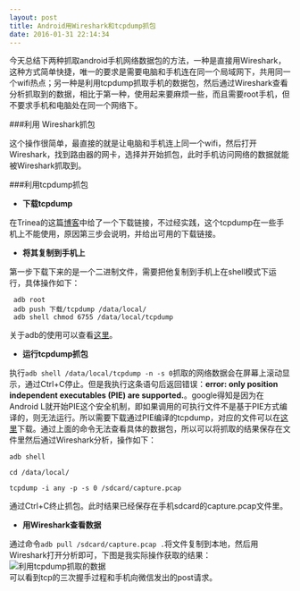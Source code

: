```yaml
---
layout: post
title: Android用Wireshark和tcpdump抓包
date: 2016-01-31 22:14:34
---
```

今天总结下两种抓取android手机网络数据包的方法，一种是直接用Wireshark，这种方式简单快捷，唯一的要求是需要电脑和手机连在同一个局域网下，共用同一个wifi热点；另一种是利用tcpdump抓取手机的数据包，然后通过Wireshark查看分析抓取到的数据，相比于第一种，使用起来要麻烦一些，而且需要root手机，但不要求手机和电脑处在同一个网络下。    

###利用 Wireshark抓包    

这个操作很简单，最直接的就是让电脑和手机连上同一个wifi，然后打开Wireshark，找到路由器的网卡，选择并开始抓包，此时手机访问网络的数据就能被Wireshark抓取到。

###利用tcpdump抓包   

* __下载tcpdump__    

在Trinea的这篇[博客](http://www.trinea.cn/android/tcpdump_wireshark/)中给了一个下载链接，不过经实践，这个tcpdump在一些手机上不能使用，原因第三步会说明，并给出可用的下载链接。   

* __将其复制到手机上__  

第一步下载下来的是一个二进制文件，需要把他复制到手机上在shell模式下运行，具体操作如下：  
 ```
  adb root
  adb push 下载/tcpdump /data/local/
  adb shell chmod 6755 /data/local/tcpdump
 ```
关于adb的使用可以查看[这里](http://rantianhua.github.io/useadb/)。 
 
* __运行tcpdump抓包__   

执行`adb shell /data/local/tcpdump -n -s 0`抓取的网络数据会在屏幕上滚动显示，通过Ctrl+C停止。但是我执行这条语句后返回错误：__error: only position independent executables (PIE) are supported.__。google得知是因为在Android L就开始PIE这个安全机制，即如果调用的可执行文件不是基于PIE方式编译的，则无法运行。所以需要下载通过PIE编译的tcpdump，对应的文件可以在[这里](https://github.com/zencodex/hack-android/raw/master/arm-bin/tcpdump-pie/tcpdump)下载。通过上面的命令无法查看具体的数据包，所以可以将抓取的结果保存在文件里然后通过Wireshark分析，操作如下：  
```  
adb shell   

cd /data/local/  

tcpdump -i any -p -s 0 /sdcard/capture.pcap  
```
通过Ctrl+C终止抓包。此时结果已经保存在手机sdcard的capture.pcap文件里。  

* __用Wireshark查看数据__  

通过命令`adb pull /sdcard/capture.pcap .`将文件复制到本地，然后用Wireshark打开分析即可，下图是我实际操作获取的结果：
![利用tcpdump抓取的数据]({{site.baseurl}}/images/tcpdumpcapture.png)    
可以看到tcp的三次握手过程和手机向微信发出的post请求。







